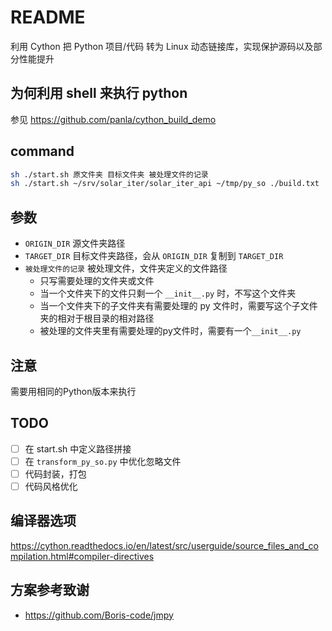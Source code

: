 # README

利用 Cython 把 Python 项目/代码 转为 Linux 动态链接库，实现保护源码以及部分性能提升

## 为何利用 shell 来执行 python

参见 <https://github.com/panla/cython_build_demo>

## command

```bash
sh ./start.sh 原文件夹 目标文件夹 被处理文件的记录
sh ./start.sh ~/srv/solar_iter/solar_iter_api ~/tmp/py_so ./build.txt
```

## 参数

- `ORIGIN_DIR` 源文件夹路径
- `TARGET_DIR` 目标文件夹路径，会从 `ORIGIN_DIR` 复制到 `TARGET_DIR`
- `被处理文件的记录` 被处理文件，文件夹定义的文件路径
  - 只写需要处理的文件夹或文件
  - 当一个文件夹下的文件只剩一个 `__init__.py` 时，不写这个文件夹
  - 当一个文件夹下的子文件夹有需要处理的 py 文件时，需要写这个子文件夹的相对于根目录的相对路径
  - 被处理的文件夹里有需要处理的py文件时，需要有一个`__init__.py`

## 注意

需要用相同的Python版本来执行

## TODO

- [ ] 在 start.sh 中定义路径拼接
- [ ] 在 `transform_py_so.py` 中优化忽略文件
- [ ] 代码封装，打包
- [ ] 代码风格优化

## 编译器选项

<https://cython.readthedocs.io/en/latest/src/userguide/source_files_and_compilation.html#compiler-directives>

## 方案参考致谢

- <https://github.com/Boris-code/jmpy>
